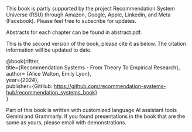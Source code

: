 This book is partly supported by the project Recommendation System Universe (RSU) through Amazon, Google, Apple, Linkedin, and Meta (Facebook). Please feel free to subscribe for updates.

Abstracts for each chapter can be found in abstract.pdf.

This is the second version of the book, please cite it as below. The citation information will be updated to date.

@book{rlftter, \
  title={Recommendation Systems - From Theory To Empirical Research}, \
  author= {Alice Walton, Emily Lyon}, \
  year={2024}, \
  publisher={GitHub: https://github.com/recommendation-systems-hub/recommendation_systems_book} \
}

Part of this book is written with customized language AI assistant tools Gemini and Grammarly. If you found presentations in the book that are the same as yours, please email with demonstrations.


